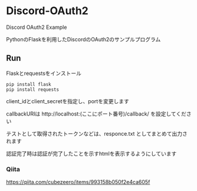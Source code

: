 # Discord-OAuth2
Discord OAuth2 Example

PythonのFlaskを利用したDiscordのOAuth2のサンプルプログラム

## Run
Flaskとrequestsをインストール

```
pip install flask
pip install requests
```

client_idとclient_secretを指定し、portを変更します

callbackURIは http://localhost:(ここにポート番号)/callback/ を設定してください

テストとして取得されたトークンなどは、responce.txt としてまとめて出力されます

認証完了時は認証が完了したことを示すhtmlを表示するようにしています

### Qiita
https://qiita.com/cubezeero/items/993158b050f2e4ca605f
